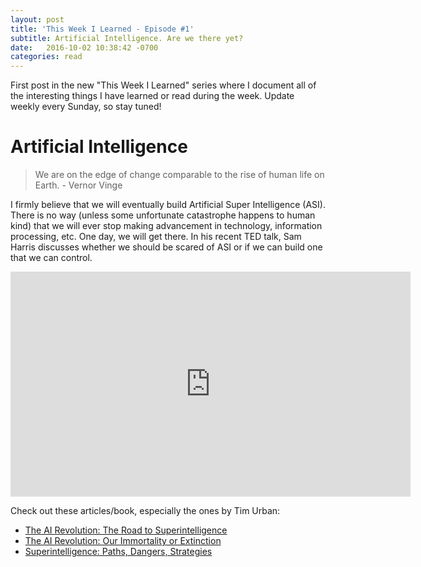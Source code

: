 ```yaml
---
layout: post
title: 'This Week I Learned - Episode #1'
subtitle: Artificial Intelligence. Are we there yet?
date:   2016-10-02 10:38:42 -0700
categories: read
---
```


First post in the new "This Week I Learned" series where I document all of the interesting things I have learned or read during the week. Update weekly every Sunday, so stay tuned!

# Artificial Intelligence

> We are on the edge of change comparable to the rise of human life on Earth. - Vernor Vinge

I firmly believe that we will eventually build Artificial Super Intelligence (ASI). There is no way (unless some unfortunate catastrophe happens to human kind) that we will ever stop making advancement in technology, information processing, etc. One day, we will get there. In his recent TED talk, Sam Harris discusses whether we should be scared of ASI or if we can build one that we can control.

<iframe src="https://embed.ted.com/talks/sam_harris_can_we_build_ai_without_losing_control_over_it" width="640" height="360" align="center" frameborder="0" scrolling="no" webkitAllowFullScreen mozallowfullscreen allowFullScreen></iframe>

Check out these articles/book, especially the ones by Tim Urban:
- [The AI Revolution: The Road to Superintelligence][tim-ai-part-1]
- [The AI Revolution: Our Immortality or Extinction][tim-ai-part-2]
- [Superintelligence: Paths, Dangers, Strategies][bostrom-superintelligence]

[tim-ai-part-1]: http://waitbutwhy.com/2015/01/artificial-intelligence-revolution-1.html
[tim-ai-part-2]: http://waitbutwhy.com/2015/01/artificial-intelligence-revolution-2.html
[bostrom-superintelligence]: https://smile.amazon.com/dp/0198739834
